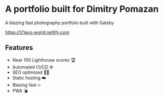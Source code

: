 # A portfolio built for Dimitry Pomazan

A blazing fast photography portfolio built with Gatsby

https://V1eos-world.netlify.com

## Features

- Near 100 Lighthouse scores 🏆
- Automated CI/CD ⚙️
- SEO optimized 🕵️‍♂️
- Static hosting ☁️
- Blazing fast 🔥
- PWA 💣